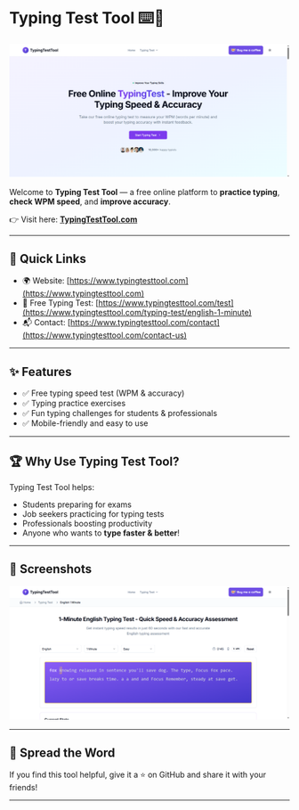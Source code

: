# Typing Test Tool ⌨️🚀

![Typing Test Tool Cover](https://github.com/typingtesttool/typingtesttool/blob/main/typingtesttool-homepage-screenshot.png)

Welcome to **Typing Test Tool** — a free online platform to **practice typing**, **check WPM speed**, and **improve accuracy**.  

👉 Visit here: **[TypingTestTool.com](https://www.typingtesttool.com/)**  

---

## 🔗 Quick Links

- 🌍 Website: [https://www.typingtesttool.com](https://www.typingtesttool.com)
- 📝 Free Typing Test: [https://www.typingtesttool.com/test](https://www.typingtesttool.com/typing-test/english-1-minute)  
- 📬 Contact: [https://www.typingtesttool.com/contact](https://www.typingtesttool.com/contact-us)  

---

## ✨ Features
- ✅ Free typing speed test (WPM & accuracy)  
- ✅ Typing practice exercises  
- ✅ Fun typing challenges for students & professionals  
- ✅ Mobile-friendly and easy to use  

---

## 🏆 Why Use Typing Test Tool?
Typing Test Tool helps:
- Students preparing for exams  
- Job seekers practicing for typing tests  
- Professionals boosting productivity  
- Anyone who wants to **type faster & better**!  

---

## 📸 Screenshots

![Typing Test Screenshot](https://github.com/typingtesttool/typingtesttool/blob/main/typingtesttool-english-typing-screenshot.png)  

---

## 📢 Spread the Word
If you find this tool helpful, give it a ⭐ on GitHub and share it with your friends!  

---
